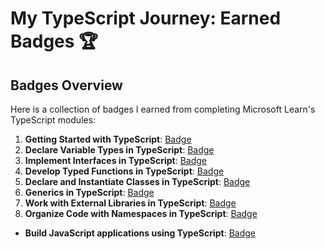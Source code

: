 # My TypeScript Journey: Earned Badges 🏆

## Badges Overview

Here is a collection of badges I earned from completing Microsoft Learn's TypeScript modules:

1. **Getting Started with TypeScript**: [Badge](https://learn.microsoft.com/en-us/users/marta109-2774/achievements/uflcelr3)
2. **Declare Variable Types in TypeScript**: [Badge](https://learn.microsoft.com/api/achievements/share/en-us/Marta109-2774/9N5658HU?sharingId=1CB56FB2C77C12BA)
3. **Implement Interfaces in TypeScript**: [Badge](https://learn.microsoft.com/api/achievements/share/en-us/Marta109-2774/YV8FFHKR?sharingId=1CB56FB2C77C12BA)
4. **Develop Typed Functions in TypeScript**: [Badge](https://learn.microsoft.com/api/achievements/share/en-us/Marta109-2774/EJZME7EP?sharingId=1CB56FB2C77C12BA)
5. **Declare and Instantiate Classes in TypeScript**: [Badge](https://learn.microsoft.com/api/achievements/share/en-us/Marta109-2774/K5M4JVTB?sharingId=1CB56FB2C77C12BA)
6. **Generics in TypeScript**: [Badge](https://learn.microsoft.com/api/achievements/share/en-us/Marta109-2774/CWS6H2U9?sharingId=1CB56FB2C77C12BA)
7. **Work with External Libraries in TypeScript**: [Badge](https://learn.microsoft.com/api/achievements/share/en-us/Marta109-2774/8RCH7NUW?sharingId=1CB56FB2C77C12BA)
8. **Organize Code with Namespaces in TypeScript**: [Badge](https://learn.microsoft.com/api/achievements/share/en-us/Marta109-2774/K5M4GUNB?sharingId=1CB56FB2C77C12BA)
- **Build JavaScript applications using TypeScript**: [Badge](https://learn.microsoft.com/en-us/users/marta109-2774/achievements/dgebchyj)

